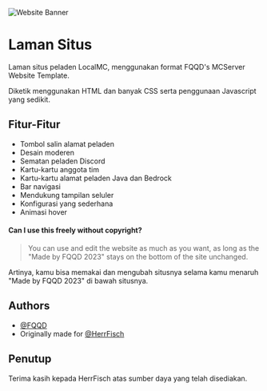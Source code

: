 
![Website Banner]([https://imgur.com/VE1nWC7.png](https://i.ibb.co/0pC7qyL4/main-banner.png))


# Laman Situs

Laman situs peladen LocalMC, menggunakan format FQQD's MCServer Website Template.

Diketik menggunakan HTML dan banyak CSS serta penggunaan Javascript yang sedikit.


## Fitur-Fitur

- Tombol salin alamat peladen
- Desain moderen
- Sematan peladen Discord
- Kartu-kartu anggota tim
- Kartu-kartu alamat peladen Java dan Bedrock
- Bar navigasi
- Mendukung tampilan seluler
- Konfigurasi yang sederhana
- Animasi hover


#### Can I use this freely without copyright?

> You can use and edit the website as much as you want, as long as the "Made by FQQD 2023" stays on the bottom of the site unchanged.

Artinya, kamu bisa memakai dan mengubah situsnya selama kamu menaruh "Made by FQQD 2023" di bawah situsnya.


## Authors

- [@FQQD](https://fqqd.de)
- Originally made for [@HerrFisch](https://www.github.com/HerrFisch)


## Penutup

Terima kasih kepada HerrFisch atas sumber daya yang telah disediakan.
